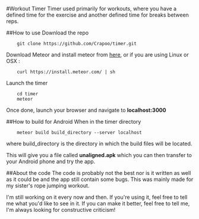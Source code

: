 #Workout Timer
Timer used primarily for workouts, where you have a defined time for the exercise and another defined time for breaks between reps.

##How to use
Download the repo

```
	git clone https://github.com/Crapoo/timer.git
```

Download Meteor and install meteor from [here](https://www.meteor.com/install), or if you are using Linux or OSX : 

```
	curl https://install.meteor.com/ | sh
```

Launch the timer


```
	cd timer
	meteor
```
Once done, launch your browser and navigate to **localhost:3000**

##How to build for Android
When in the timer directory

```
	meteor build build_directory --server localhost
```
where build_directory is the directory in which the build files will be located.

This will give you a file called **unaligned.apk** which you can then transfer to your Android phone and try the app.

##About the code
The code is probably not the best nor is it written as well as it could be and the app still contain some bugs. This was mainly made for my sister's rope jumping workout. 

I'm still working on it every now and then. If you're using it, feel free to tell me what you'd like to see in it. If you can make it better, feel free to tell me, I'm always looking for constructive criticism!